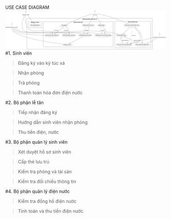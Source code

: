 USE CASE DIAGRAM
![alt text](https://github.com/Brauuwu/Software_Engineering_TEL_PTIT/blob/main/Use%20Case%20Diagram/UseCase.png)
#1. Sinh viên
>Đăng ký vào ký túc xá

>Nhận phòng

>Trả phòng

>Thanh toán hóa đơn điện nước

#2. Bộ phận lễ tân
>Tiếp nhận đăng ký

>Hướng dẫn sinh viên nhận phòng

>Thu tiền điện, nước

#3. Bộ phận quản lý sinh viên
>Xét duyệt hồ sơ sinh viên

>Cấp thẻ lưu trú

>Kiểm tra phòng và tài sản

>Kiểm tra đối chiếu thông tin

#4. Bộ phận quản lý điện nước
>Kiểm tra đồng hồ điện nước

>Tính toán và thu tiền điện nước

